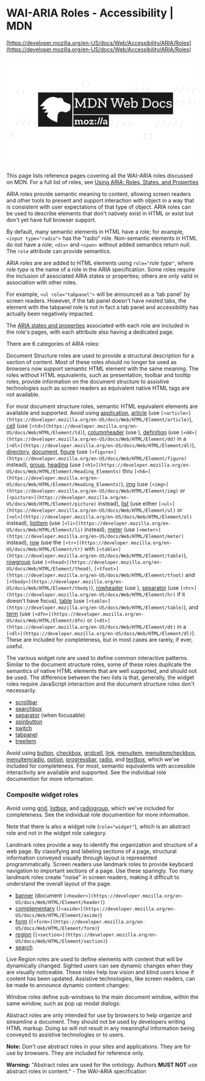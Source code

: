# WAI-ARIA Roles - Accessibility | MDN

[https://developer.mozilla.org/en-US/docs/Web/Accessibility/ARIA/Roles](https://developer.mozilla.org/en-US/docs/Web/Accessibility/ARIA/Roles)

![mdn-social-share.0ca9dbda.png](WAI-ARIA%20R%2002539/mdn-social-share.0ca9dbda.png)

This page lists reference pages covering all the WAI-ARIA roles discussed on MDN. For a full list of roles, see [Using ARIA: Roles, States, and Properties](https://developer.mozilla.org/en-US/docs/Web/Accessibility/ARIA/ARIA_Techniques)

ARIA roles provide semantic meaning to content, allowing screen readers and other tools to present and support interaction with object in a way that is consistent with user expectations of that type of object. ARIA roles can be used to describe elements that don't natively exist in HTML or exist but don't yet have full browser support.

By default, many semantic elements in HTML have a role; for example, `<input type="radio">` has the "radio" role. Non-semantic elements in HTML do not have a role; `<div>` and `<span>` without added semantics return *null*. The `role` attribute can provide semantics.

ARIA roles are are added to HTML elements using `role="`*role type*`"`, where *role type* is the name of a role in the ARIA specification. Some roles require the inclusion of associated ARIA states or properties; others are only valid in association with other roles.

For example, `<ul role="tabpanel">` will be announced as a 'tab panel' by screen readers. However, if the tab panel doesn't have nested tabs, the element with the tabpanel role is not in fact a tab panel and accessibility has actually been negatively impacted.

The [ARIA states and properties](https://developer.mozilla.org/en-US/docs/Web/Accessibility/ARIA/Attributes) associated with each role are included in the role's pages, with each attribute also having a dedicated page.

There are 6 categories of ARIA roles:

Document Structure roles are used to provide a structural description for a section of content. Most of these roles should no longer be used as browsers now support semantic HTML element with the same meaning. The roles without HTML equivalents, such as presentation, toolbar and tooltip roles, provide information on the document structure to assistive technologies such as screen readers as equivalent native HTML tags are not available.

For most document structure roles, semantic HTML equivalent elements are available and supported. Avoid using [application](https://developer.mozilla.org/en-US/docs/Web/Accessibility/ARIA/Roles/application_role), [article](https://developer.mozilla.org/en-US/docs/Web/Accessibility/ARIA/Roles/article_role) (use `[<article>](https://developer.mozilla.org/en-US/docs/Web/HTML/Element/article)`), [cell](https://developer.mozilla.org/en-US/docs/Web/Accessibility/ARIA/Roles/cell_role) (use `[<td>](https://developer.mozilla.org/en-US/docs/Web/HTML/Element/td)`), [columnheader](https://developer.mozilla.org/en-US/docs/Web/Accessibility/ARIA/Roles/columnheader_role) (use [<th scope="col">](https://developer.mozilla.org/en-US/docs/Web/HTML/Element/th)), [definition](https://developer.mozilla.org/en-US/docs/Web/Accessibility/ARIA/Roles/definition_role) (use `[<dd>](https://developer.mozilla.org/en-US/docs/Web/HTML/Element/dd)` in a `[<dl>](https://developer.mozilla.org/en-US/docs/Web/HTML/Element/dl)`), [directory](https://developer.mozilla.org/en-US/docs/Web/Accessibility/ARIA/Roles/directory_role), [document](https://developer.mozilla.org/en-US/docs/Web/Accessibility/ARIA/Roles/document_role), [figure](https://developer.mozilla.org/en-US/docs/Web/Accessibility/ARIA/Roles/figure_role) (use `[<figure>](https://developer.mozilla.org/en-US/docs/Web/HTML/Element/figure)` instead), [group](https://developer.mozilla.org/en-US/docs/Web/Accessibility/ARIA/Roles/group_role), [heading](https://developer.mozilla.org/en-US/docs/Web/Accessibility/ARIA/Roles/heading_role) (use `[<h1>](https://developer.mozilla.org/en-US/docs/Web/HTML/Element/Heading_Elements)` thru `[<h6>](https://developer.mozilla.org/en-US/docs/Web/HTML/Element/Heading_Elements)`), [img](https://developer.mozilla.org/en-US/docs/Web/Accessibility/ARIA/Roles/img_role) (use `[<img>](https://developer.mozilla.org/en-US/docs/Web/HTML/Element/img)` or `[<picture>](https://developer.mozilla.org/en-US/docs/Web/HTML/Element/picture)` instead), [list](https://developer.mozilla.org/en-US/docs/Web/Accessibility/ARIA/Roles/list_role) (use either `[<ul>](https://developer.mozilla.org/en-US/docs/Web/HTML/Element/ul)` or `[<ol>](https://developer.mozilla.org/en-US/docs/Web/HTML/Element/ol)` instead), [listitem](https://developer.mozilla.org/en-US/docs/Web/Accessibility/ARIA/Roles/listitem_role) (use `[<li>](https://developer.mozilla.org/en-US/docs/Web/HTML/Element/li)` instead), [meter](https://developer.mozilla.org/en-US/docs/Web/Accessibility/ARIA/Roles/meter_role) (use `[<meter>](https://developer.mozilla.org/en-US/docs/Web/HTML/Element/meter)` instead), [row](https://developer.mozilla.org/en-US/docs/Web/Accessibility/ARIA/Roles/row_role) (use the `[<tr>](https://developer.mozilla.org/en-US/docs/Web/HTML/Element/tr)` with `[<table>](https://developer.mozilla.org/en-US/docs/Web/HTML/Element/table)`), [rowgroup](https://developer.mozilla.org/en-US/docs/Web/Accessibility/ARIA/Roles/rowgroup_role) (use `[<thead>](https://developer.mozilla.org/en-US/docs/Web/HTML/Element/thead)`, `[<tfoot>](https://developer.mozilla.org/en-US/docs/Web/HTML/Element/tfoot)` and `[<tbody>](https://developer.mozilla.org/en-US/docs/Web/HTML/Element/tbody)`), [rowheader](https://developer.mozilla.org/en-US/docs/Web/Accessibility/ARIA/Roles/rowheader_role) (use [<tr col="row">](https://developer.mozilla.org/en-US/docs/Web/HTML/Element/tr)), [separator](https://developer.mozilla.org/en-US/docs/Web/Accessibility/ARIA/Roles/separator_role) (use `[<hr>](https://developer.mozilla.org/en-US/docs/Web/HTML/Element/hr)` if it doesn't have focus), [table](https://developer.mozilla.org/en-US/docs/Web/Accessibility/ARIA/Roles/table_role) (use `[<table>](https://developer.mozilla.org/en-US/docs/Web/HTML/Element/table)`), and [term](https://developer.mozilla.org/en-US/docs/Web/Accessibility/ARIA/Roles/term_role) (use `[<dfn>](https://developer.mozilla.org/en-US/docs/Web/HTML/Element/dfn)` or `[<dt>](https://developer.mozilla.org/en-US/docs/Web/HTML/Element/dt)` in a `[<dl>](https://developer.mozilla.org/en-US/docs/Web/HTML/Element/dl)`). These are included for completeness, but in most cases are rarely, if ever, useful.

The various widget role are used to define common interactive patterns. Similar to the document structure roles, some of these roles duplicate the semantics of native HTML elements that are well supported, and should not be used. The difference between the two lists is that, generally, the widget roles require JavaScript interaction and the document structure roles don't necessarily.

- [scrollbar](https://developer.mozilla.org/en-US/docs/Web/Accessibility/ARIA/Roles/scrollbar_role)
- [searchbox](https://developer.mozilla.org/en-US/docs/Web/Accessibility/ARIA/Roles/searchbox_role)
- [separator](https://developer.mozilla.org/en-US/docs/Web/Accessibility/ARIA/Roles/separator_role) (when focusable)
- [spinbutton](https://developer.mozilla.org/en-US/docs/Web/Accessibility/ARIA/Roles/spinbutton_role)
- [switch](https://developer.mozilla.org/en-US/docs/Web/Accessibility/ARIA/Roles/switch_role)
- [tabpanel](https://developer.mozilla.org/en-US/docs/Web/Accessibility/ARIA/Roles/tabpanel_role)
- [treeitem](https://developer.mozilla.org/en-US/docs/Web/Accessibility/ARIA/Roles/treeitem_role)

Avoid using [button](https://developer.mozilla.org/en-US/docs/Web/Accessibility/ARIA/Roles/button_role), [checkbox](https://developer.mozilla.org/en-US/docs/Web/Accessibility/ARIA/Roles/checkbox_role), [gridcell](https://developer.mozilla.org/en-US/docs/Web/Accessibility/ARIA/Roles/gridcell_role), [link](https://developer.mozilla.org/en-US/docs/Web/Accessibility/ARIA/Roles/link_role), [menuitem](https://developer.mozilla.org/en-US/docs/Web/Accessibility/ARIA/Roles/menuitem_role), [menuitemcheckbox](https://developer.mozilla.org/en-US/docs/Web/Accessibility/ARIA/Roles/menuitemcheckbox_role), [menuitemradio](https://developer.mozilla.org/en-US/docs/Web/Accessibility/ARIA/Roles/menuitemradio_role), [option](https://developer.mozilla.org/en-US/docs/Web/Accessibility/ARIA/Roles/option_role), [progressbar](https://developer.mozilla.org/en-US/docs/Web/Accessibility/ARIA/Roles/progressbar_role), [radio](https://developer.mozilla.org/en-US/docs/Web/Accessibility/ARIA/Roles/radio_role), and [textbox](https://developer.mozilla.org/en-US/docs/Web/Accessibility/ARIA/Roles/textbox_role), which we've included for completeness. For most, semantic equivalents with accessible interactivity are available and supported. See the individual role documention for more information.

### Composite widget roles

Avoid using [grid](https://developer.mozilla.org/en-US/docs/Web/Accessibility/ARIA/Roles/grid_role), [listbox](https://developer.mozilla.org/en-US/docs/Web/Accessibility/ARIA/Roles/listbox_role), and [radiogroup](https://developer.mozilla.org/en-US/docs/Web/Accessibility/ARIA/Roles/radio_role), which we've included for completeness. See the individual role documention for more information.

Note that there is also a widget role (`role="widget"`), which is an abstract role and not in the widget role category.

Landmark roles provide a way to identify the organization and structure of a web page. By classifying and labeling sections of a page, structural information conveyed visually through layout is represented programmatically. Screen readers use landmark roles to provide keyboard navigation to important sections of a page. Use these sparingly. Too many landmark roles create "noise" in screen readers, making it difficult to understand the overall layout of the page.

- [banner](https://developer.mozilla.org/en-US/docs/Web/Accessibility/ARIA/Roles/banner_role) (document `[<header>](https://developer.mozilla.org/en-US/docs/Web/HTML/Element/header)`)
- [complementary](https://developer.mozilla.org/en-US/docs/Web/Accessibility/ARIA/Roles/complementary_role) (`[<aside>](https://developer.mozilla.org/en-US/docs/Web/HTML/Element/aside)`)
- [form](https://developer.mozilla.org/en-US/docs/Web/Accessibility/ARIA/Roles/form_role) (`[<form>](https://developer.mozilla.org/en-US/docs/Web/HTML/Element/form)`)
- [region](https://developer.mozilla.org/en-US/docs/Web/Accessibility/ARIA/Roles/region_role) (`[<section>](https://developer.mozilla.org/en-US/docs/Web/HTML/Element/section)`)
- [search](https://developer.mozilla.org/en-US/docs/Web/Accessibility/ARIA/Roles/search_role)

Live Region roles are used to define elements with content that will be dynamically changed. Sighted users can see dynamic changes when they are visually noticeable. These roles help low vision and blind users know if content has been updated. Assistive technologies, like screen readers, can be made to announce dynamic content changes:

Window roles define sub-windows to the main document window, within the same window, such as pop up modal dialogs:

Abstract roles are only intended for use by browsers to help organize and streamline a document. They should not be used by developers writing HTML markup. Doing so will not result in any meaningful information being conveyed to assistive technologies or to users.

**Note:** Don't use abstract roles in your sites and applications. They are for use by browsers. They are included for reference only.

**Warning:** "Abstract roles are used for the ontology. Authors **MUST NOT** use abstract roles in content." - The WAI-ARIA specification